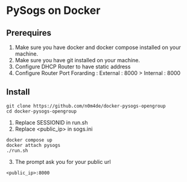
# PySogs on Docker

## Prerequires
1. Make sure you have docker and docker compose installed on your machine.
2. Make sure you have git installed on your machine.
3. Configure DHCP Router to have static address
4. Configure Router Port Forarding : 
  External : 8000 > Internal : 8000

## Install

```
git clone https://github.com/n0m4de/docker-pysogs-opengroup
cd docker-pysogs-opengroup
```

1. Replace SESSIONID in run.sh
2. Replace <public_ip> in sogs.ini

```
docker compose up
docker attach pysogs
./run.sh
```

3. The prompt ask you for your public url
```
<public_ip>:8000
```


